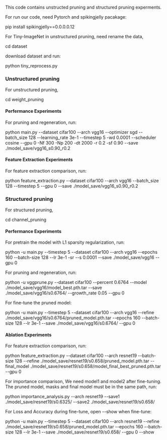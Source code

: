 This code contains unstructed pruning and structured pruning experments.

For run our code, need Pytorch and spikingjelly pacakage:

pip install spikingjelly==0.0.0.0.12

For Tiny-ImageNet in unstructured pruning, need rename the data,

cd dataset

download dataset and run:

python tiny_reprocess.py

### Unstructured pruning
For unstructured pruning, 

cd weight_pruning

#### Perfermance Experiments 
For pruning and regeneration, run:

python main.py --dataset cifar100 --arch vgg16 --optimizer sgd --batch_size 128 --learning_rate 3e-1 --timestep 5 -wd 0.0001 --scheduler cosine --gpu 0 -Nf 300 -Np 200 -dt 2000 -r 0.2 -sf 0.90 --save ./model_save/vgg16_s0.90_r0.2 

#### Feature Extraction Experiments 

For feature extraction comparison, run:

python feature_extraction.py --dataset cifar100 --arch vgg16 --batch_size 128 --timestep 5 --gpu 0  --save ./model_save/vgg16_s0.90_r0.2



### Structured pruning
For structured pruning,

cd channel_pruning

#### Perfermance Experiments 
For pretrain the model with L1 sparsity regularization, run:

python -u main.py --timestep 5 --dataset cifar100 --arch vgg16 --epochs 160 --batch-size 128 --lr 3e-1 -sr --s 0.0001 --save ./model_save/vgg16 --gpu 0

For pruning and regeneration, run:

python -u vggprune.py --dataset cifar100 --percent 0.6764 --model ./model_save/vgg16/model_best.pth.tar --save ./model_save/vgg16/s0.6764/ --growth_rate 0.05 --gpu 0

For fine-tune the pruned model:
 
python -u main.py --timestep 5 --dataset cifar100 --arch vgg16 --refine ./model_save/vgg16/s0.6764/pruned_model.pth.tar --epochs 160 --batch-size 128 --lr 3e-1 --save ./model_save/vgg16/s0.6764/ --gpu 0

#### Ablation Experiments 
For feature extraction comparison, run:

python feature_extraction.py --dataset cifar100 --arch resnet19 --batch-size 128 --refine ./model_save/resnet19/s0.658/pruned_model.pth.tar --final_model ./model_save/resnet19/s0.658/model_final_best_pruned.pth.tar --gpu 0

For importance comparison, We need model1 and model2 after fine-tuning. The pruned model,  masks and final model must be in the same path,  run:

python importance_analysis.py --arch resnet19 --save1 ./model_save/resnet19/s0.6325/ --save2 ./model_save/resnet19/s0.658/

For Loss and Accuracy during fine-tune, open --show when fine-tune:

python -u main.py --timestep 5 --dataset cifar100 --arch resnet19 --refine ./model_save/resnet19/s0.658/pruned_model.pth.tar --epochs 160 --batch-size 128 --lr 3e-1 --save ./model_save/resnet19/s0.658/ --gpu 0 --show


